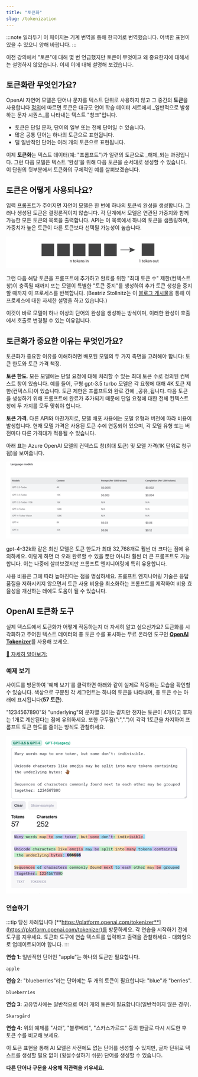 ```yaml
---
title: "토큰화"
slug: /tokenization
---
```


<head>
  <body className="navigation-with-keyboard ko" />
</head>

:::note 일러두기
이 페이지는 기계 번역을 통해 한국어로 번역했습니다. 어색한 표현이 있을 수 있으니 양해 바랍니다.
:::

이전 강의에서 "토큰"에 대해 몇 번 언급했지만 토큰이 무엇이고 왜 중요한지에 대해서는 설명하지 않았습니다. 이제 이에 대해 설명해 보겠습니다.

## 토큰화란 무엇인가요?

OpenAI 자연어 모델은 단어나 문자를 텍스트 단위로 사용하지 않고 그 중간의 **토큰**을 사용합니다 [정의](https://platform.openai.com/docs/introduction/tokens)에 따르면 토큰은 대규모 언어 학습 데이터 세트에서 _일반적으로 발생하는 문자 시퀀스_를 나타내는 텍스트 "청크"입니다.

- 토큰은 단일 문자, 단어의 일부 또는 전체 단어일 수 있습니다. 
- 많은 공통 단어는 하나의 토큰으로 표현됩니다.
- 덜 일반적인 단어는 여러 개의 토큰으로 표현됩니다.

이제 **토큰화**는 텍스트 데이터(예: "프롬프트")가 일련의 토큰으로 _해체_되는 과정입니다. 그런 다음 모델은 텍스트 '완성'을 위해 다음 토큰을 순서대로 생성할 수 있습니다. 이 단원의 뒷부분에서 토큰화의 구체적인 예를 살펴보겠습니다.

## 토큰은 어떻게 사용되나요?

입력 프롬프트가 주어지면 자연어 모델은 한 번에 하나의 토큰씩 완성을 생성합니다. 그러나 생성된 토큰은 결정론적이지 않습니다. 각 단계에서 모델은 연관된 가중치와 함께 가능한 모든 토큰의 목록을 출력합니다. API는 이 목록에서 하나의 토큰을 샘플링하며, 가중치가 높은 토큰이 다른 토큰보다 선택될 가능성이 높습니다.

![토큰 사용 예시](../images/llm-002.png)

그런 다음 해당 토큰을 프롬프트에 추가하고 완료를 위한 "최대 토큰 수" 제한(컨텍스트 창)이 충족될 때까지 또는 모델이 특별한 "토큰 중지"를 생성하여 추가 토큰 생성을 중지할 때까지 이 프로세스를 반복합니다. (Beatriz Stollnitz는 이 [블로그 게시물](https://bea.stollnitz.com/blog/how-gpt-works/)을 통해 이 프로세스에 대한 자세한 설명을 하고 있습니다.)

이것이 바로 모델이 하나 이상의 단어의 완성을 생성하는 방식이며, 이러한 완성이 호출에서 호출로 변경될 수 있는 이유입니다.

## 토큰화가 중요한 이유는 무엇인가요?

토큰화가 중요한 이유를 이해하려면 배포된 모델의 두 가지 측면을 고려해야 합니다: 토큰 한도와 토큰 가격 책정.

**토큰 한도**. 모든 모델에는 단일 요청에 대해 처리할 수 있는 최대 토큰 수로 정의된 컨텍스트 창이 있습니다. 예를 들어, 구형 gpt-3.5 turbo 모델은 각 요청에 대해 4K 토큰 제한(컨텍스트)이 있습니다. 토큰 제한은 프롬프트와 완료 간에 _공유_됩니다. 다음 토큰을 생성하기 위해 프롬프트에 완료가 추가되기 때문에 단일 요청에 대한 전체 컨텍스트 창에 두 가지를 모두 맞춰야 합니다.

**토큰 가격**. 다른 API와 마찬가지로, 모델 배포 사용에는 모델 유형과 버전에 따라 비용이 발생합니다. 현재 모델 가격은 사용된 토큰 수에 연동되어 있으며, 각 모델 유형 또는 버전마다 다른 가격대가 적용될 수 있습니다.

아래 표는 Azure OpenAI 모델의 컨텍스트 창(최대 토큰) 및 모델 가격(1K 단위로 청구됨)을 보여줍니다. 

![토큰 가격](../images/aoia-pricing-tokens.png)


gpt-4-32k와 같은 최신 모델은 토큰 한도가 최대 32,768개로 훨씬 더 크다는 점에 유의하세요. 이렇게 하면 더 오래 완료할 수 있을 뿐만 아니라 훨씬 더 큰 프롬프트도 가능합니다. 이는 나중에 살펴보겠지만 프롬프트 엔지니어링에 특히 유용합니다. 

사용 비용은 그에 따라 높아진다는 점을 명심하세요. 프롬프트 엔지니어링 기술은 응답 품질을 저하시키지 않으면서 토큰 사용 비용을 최소화하는 프롬프트를 제작하여 비용 효율성을 개선하는 데에도 도움이 될 수 있습니다.

## OpenAI 토큰화 도구

실제 텍스트에서 토큰화가 어떻게 작동하는지 더 자세히 알고 싶으신가요? 토큰화를 시각화하고 주어진 텍스트 데이터의 총 토큰 수를 표시하는 무료 온라인 도구인 [**OpenAI Tokenizer**](https://platform.openai.com/tokenizer)를 사용해 보세요.

[🔖 자세히 알아보기:](https://help.openai.com/articles/4936856-what-are-tokens-and-how-to-count-them)

### 예제 보기

사이트를 방문하여 '예제 보기'를 클릭하면 아래와 같이 실제로 작동하는 모습을 확인할 수 있습니다. 색상으로 구분된 각 세그먼트는 하나의 토큰을 나타내며, 총 토큰 수는 아래에 표시됩니다(**57 토큰**). 

"1234567890"와 "underlying"의 문자열 길이는 같지만 전자는 토큰이 4개이고 후자는 1개로 계산된다는 점에 유의하세요. 또한 구두점(":",".")이 각각 1토큰을 차지하여 프롬프트 토큰 한도를 줄이는 방식도 관찰하세요.

![토크나이저 예제 이미지](../images/tokenizer-example.png)

### 연습하기

:::tip 당신 차례입니다
[**https://platform.openai.com/tokenizer**](https://platform.openai.com/tokenizer)를 방문하세요. 각 연습을 시작하기 전에 도구를 지우세요. 토큰화 도구에 연습 텍스트를 입력하고 출력을 관찰하세요 - 대화형으로 업데이트되어야 합니다.
:::

**연습 1:** 일반적인 단어인 "apple"는 하나의 토큰만 필요합니다.

```
apple
```

**연습 2:** "blueberries"라는 단어에는 두 개의 토큰이 필요합니다: "blue"과 "berries".

```
blueberries
```

**연습 3:** 고유명사에는 일반적으로 여러 개의 토큰이 필요합니다(일반적이지 않은 경우). 

```
Skarsgård
```

**연습 4:** 위의 예제를 "사과", "블루베리", "스카스가르드" 등의 한글로 다시 시도한 후 토큰 수를 비교해 보세요.

이 토큰 표현을 통해 AI 모델은 사전에도 없는 단어를 생성할 수 있지만, 글자 단위로 텍스트를 생성할 필요 없이 (횡설수설하기 쉬운) 단어를 생성할 수 있습니다. 

**다른 단어나 구문을 사용해 직관력을 키우세요.**
